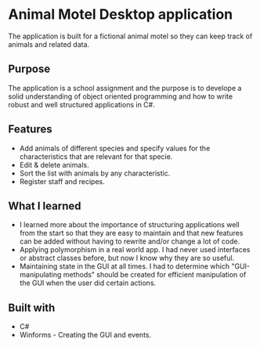 # Animal Motel Desktop application

The application is built for a fictional animal motel so they can keep track of animals and related data.

## Purpose
The application is a school assignment and the purpose is to develope a solid understanding of object oriented programming and how to write robust and well structured applications in C#.

## Features
* Add animals of different species and specify values for the characteristics that are relevant for that specie.
* Edit & delete animals.
* Sort the list with animals by any characteristic.
* Register staff and recipes.

## What I learned
* I learned more about the importance of structuring applications well from the start so that they are easy to maintain and that new features can be added without having to rewrite and/or change a lot of code. 
* Applying polymorphism in a real world app. I had never used interfaces or abstract classes before, but now I know why they are so useful.
* Maintaining state in the GUI at all times. I had to determine which "GUI-manipulating methods" should be created for efficient manipulation of the GUI when the user did certain actions.

## Built with
* C#
* Winforms - Creating the GUI and events.